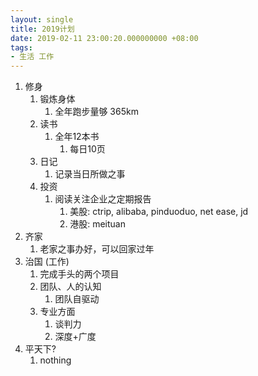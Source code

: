 ```yaml
---
layout: single
title: 2019计划
date: 2019-02-11 23:00:20.000000000 +08:00
tags:
- 生活 工作
---
```




1. 修身
   1. 锻炼身体
      1. 全年跑步量够 365km
   2. 读书
      1. 全年12本书
         1. 每日10页
   3. 日记
      1. 记录当日所做之事
   4. 投资
      1. 阅读关注企业之定期报告
         1. 美股: ctrip, alibaba, pinduoduo, net ease, jd
         2. 港股: meituan
2. 齐家
   1. 老家之事办好，可以回家过年
3. 治国 (工作)
   1. 完成手头的两个项目
   2. 团队、人的认知
      1. 团队自驱动
   3. 专业方面
      1. 谈判力
      2. 深度+广度
4. 平天下?
   1. nothing